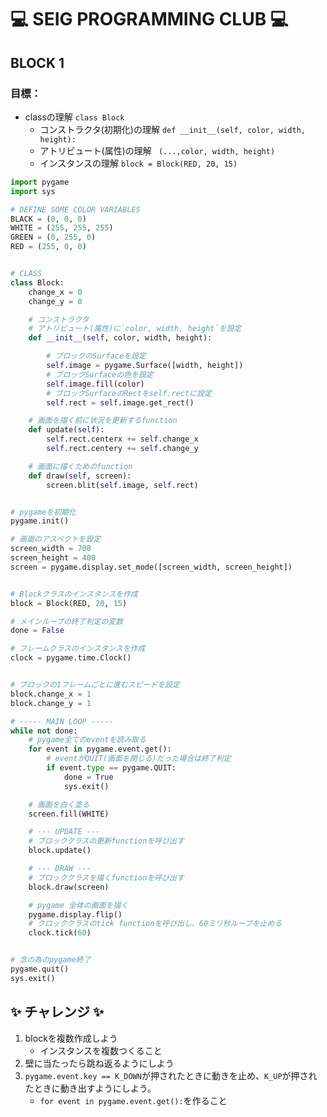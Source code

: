 # :computer: SEIG PROGRAMMING CLUB :computer:
## BLOCK 1
### 目標：
- classの理解 `class Block`
    - コンストラクタ(初期化)の理解 `def __init__(self, color, width, height):`
    - アトリビュート(属性)の理解 ` (...,color, width, height)`
    - インスタンスの理解 `block = Block(RED, 20, 15)`


```python
import pygame
import sys

# DEFINE SOME COLOR VARIABLES
BLACK = (0, 0, 0)
WHITE = (255, 255, 255)
GREEN = (0, 255, 0)
RED = (255, 0, 0)


# CLASS
class Block:
    change_x = 0
    change_y = 0

    # コンストラクタ
    # アトリビュート(属性)に`color, width, height`を設定
    def __init__(self, color, width, height):

        # ブロックのSurfaceを設定
        self.image = pygame.Surface([width, height])
        # ブロックSurfaceの色を設定
        self.image.fill(color)
        # ブロックSurfaceのRectをself.rectに設定
        self.rect = self.image.get_rect()

    # 画面を描く前に状況を更新するfunction
    def update(self):
        self.rect.centerx += self.change_x
        self.rect.centery += self.change_y

    # 画面に描くためのfunction
    def draw(self, screen):
        screen.blit(self.image, self.rect)


# pygameを初期化
pygame.init()

# 画面のアスペクトを設定
screen_width = 700
screen_height = 400
screen = pygame.display.set_mode([screen_width, screen_height])


# Blockクラスのインスタンスを作成
block = Block(RED, 20, 15)

# メインループの終了判定の変数
done = False

# フレームクラスのインスタンスを作成
clock = pygame.time.Clock()


# ブロックの1フレームごとに進むスピードを設定
block.change_x = 1
block.change_y = 1

# ----- MAIN LOOP -----
while not done:
    # pygame全てのeventを読み取る
    for event in pygame.event.get():
        # eventがQUIT(画面を閉じる)だった場合は終了判定
        if event.type == pygame.QUIT:
            done = True
            sys.exit()

    # 画面を白く塗る
    screen.fill(WHITE)

    # --- UPDATE ---
    # ブロッククラスの更新functionを呼び出す
    block.update()

    # --- DRAW ---
    # ブロッククラスを描くfunctionを呼び出す
    block.draw(screen)

    # pygame 全体の画面を描く
    pygame.display.flip()
    # クロッククラスのtick functionを呼び出し、60ミリ秒ループを止める
    clock.tick(60)


# 念の為のpygame終了
pygame.quit()
sys.exit()

```


## :sparkles: チャレンジ :sparkles: 
1. blockを複数作成しよう
    * インスタンスを複数つくること
2. 壁に当たったら跳ね返るようにしよう
3. `pygame.event.key == K_DOWN`が押されたときに動きを止め、`K_UP`が押されたときに動き出すようにしよう。
    * `for event in pygame.event.get():`を作ること
